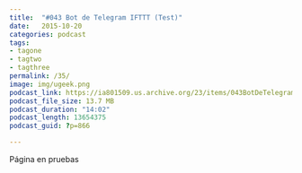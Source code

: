 ```yaml
---
title:  "#043 Bot de Telegram IFTTT (Test)"
date:   2015-10-20
categories: podcast
tags:
- tagone
- tagtwo
- tagthree
permalink: /35/
image: img/ugeek.png
podcast_link: https://ia801509.us.archive.org/23/items/043BotDeTelegramDeIFTTT/%23043%20Bot%20de%20Telegram%20de%20IFTTT.mp3
podcast_file_size: 13.7 MB
podcast_duration: "14:02"
podcast_length: 13654375
podcast_guid: ?p=866

---
```


Página en pruebas
